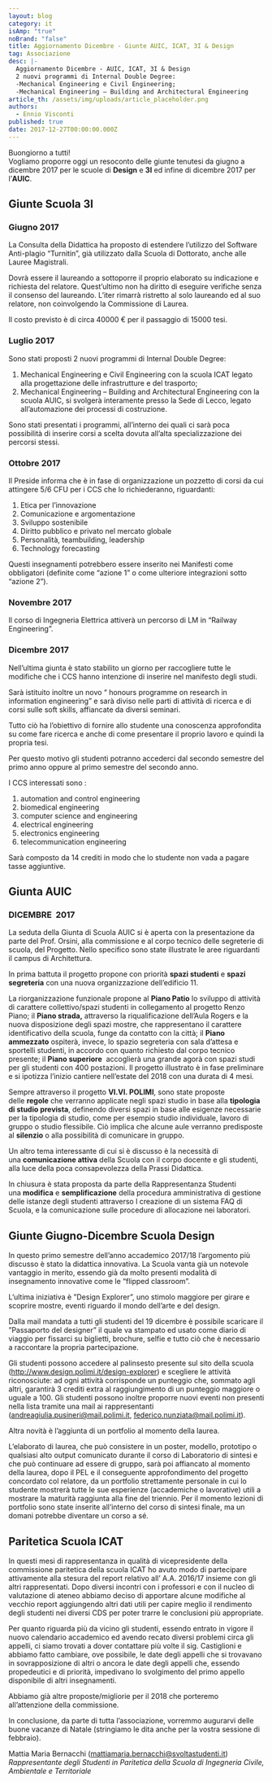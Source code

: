 ```yaml
---
layout: blog
category: it
isAmp: "true"
noBrand: "false"
title: Aggiornamento Dicembre - Giunte AUIC, ICAT, 3I & Design
tag: Associazione
desc: |-
  Aggiornamento Dicembre - AUIC, ICAT, 3I & Design
  2 nuovi programmi di Internal Double Degree:
  -Mechanical Engineering e Civil Engineering;
  -Mechanical Engineering – Building and Architectural Engineering
article_th: /assets/img/uploads/article_placeholder.png
authors:
  - Ennio Visconti
published: true
date: 2017-12-27T00:00:00.000Z
---
```

Buongiorno a tutti!\
Vogliamo proporre oggi un resoconto delle giunte tenutesi da giugno a dicembre 2017 per le scuole di **Design** e **3I** ed infine di dicembre 2017 per l’**AUIC**.

## Giunte Scuola 3I

### Giugno 2017

La Consulta della Didattica ha proposto di estendere l’utilizzo del Software Anti-plagio “Turnitin”, già utilizzato dalla Scuola di Dottorato, anche alle Lauree Magistrali.

Dovrà essere il laureando a sottoporre il proprio elaborato su indicazione e richiesta del relatore. Quest’ultimo non ha diritto di eseguire verifiche senza il consenso del laureando. L’iter rimarrà ristretto al solo laureando ed al suo relatore, non coinvolgendo la Commissione di Laurea.

Il costo previsto è di circa 40000 € per il passaggio di 15000 tesi.

### Luglio 2017

Sono stati proposti 2 nuovi programmi di Internal Double Degree:

1. Mechanical Engineering e Civil Engineering con la scuola ICAT legato alla progettazione delle infrastrutture e del trasporto;
2. Mechanical Engineering – Building and Architectural Engineering con la scuola AUIC, si svolgerà interamente presso la Sede di Lecco, legato all’automazione dei processi di costruzione.

Sono stati presentati i programmi, all’interno dei quali ci sarà poca possibilità di inserire corsi a scelta dovuta all’alta specializzazione dei percorsi stessi.

### Ottobre 2017

Il Preside informa che è in fase di organizzazione un pozzetto di corsi da cui attingere 5/6 CFU per i CCS che lo richiederanno, riguardanti:

1. Etica per l’innovazione
2. Comunicazione e argomentazione
3. Sviluppo sostenibile
4. Diritto pubblico e privato nel mercato globale
5. Personalità, teambuilding, leadership
6. Technology forecasting

Questi insegnamenti potrebbero essere inserito nei Manifesti come obbligatori (definite come “azione 1” o come ulteriore integrazioni sotto “azione 2”).

### Novembre 2017

Il corso di Ingegneria Elettrica attiverà un percorso di LM in “Railway Engineering”.

### Dicembre 2017

Nell’ultima giunta è stato stabilito un giorno per raccogliere tutte le modifiche che i CCS hanno intenzione di inserire nel manifesto degli studi.

Sarà istituito inoltre un novo “ honours programme on research in information engineering” e sarà diviso nelle parti di attività di ricerca e di corsi sulle soft skills, affiancate da diversi seminari.

Tutto ciò ha l’obiettivo di fornire allo studente una conoscenza approfondita su come fare ricerca e anche di come presentare il proprio lavoro e quindi la propria tesi.

Per questo motivo gli studenti potranno accederci dal secondo semestre del primo anno oppure al primo semestre del secondo anno.

I CCS interessati sono :

1. automation and control engineering
2. biomedical engineering
3. computer science and engineering
4. electrical engineering
5. electronics engineering
6. telecommunication engineering

Sarà composto da 14 crediti in modo che lo studente non vada a pagare tasse aggiuntive.

## Giunta AUIC

### DICEMBRE  2017

La seduta della Giunta di Scuola AUIC si è aperta con la presentazione da parte del Prof. Orsini, alla commissione e al corpo tecnico delle segreterie di scuola, del Progetto. Nello specifico sono state illustrate le aree riguardanti il campus di Architettura.

In prima battuta il progetto propone con priorità **spazi studenti** e **spazi segreteria** con una nuova organizzazione dell’edificio 11.

La riorganizzazione funzionale propone al **Piano Patio** lo sviluppo di attività di carattere collettivo/spazi studenti in collegamento al progetto Renzo Piano; il **Piano strada,** attraverso la riqualificazione dell’Aula Rogers e la nuova disposizione degli spazi mostre, che rappresentano il carattere identificativo della scuola, funge da contatto con la città; il **Piano ammezzato** ospiterà, invece, lo spazio segreteria con sala d’attesa e sportelli studenti, in accordo con quanto richiesto dal corpo tecnico presente; il **Piano superiore**  accoglierà una grande agorà con spazi studi per gli studenti con 400 postazioni. Il progetto illustrato è in fase preliminare e si ipotizza l’inizio cantiere nell’estate del 2018 con una durata di 4 mesi.

Sempre attraverso il progetto **VI.VI. POLIMI**, sono state proposte delle **regole** che verranno applicate negli spazi studio in base alla **tipologia di studio prevista**, definendo diversi spazi in base alle esigenze necessarie per la tipologia di studio, come per esempio studio individuale, lavoro di gruppo o studio flessibile. Ciò implica che alcune aule verranno predisposte al **silenzio** o alla possibilità di comunicare in gruppo.

Un altro tema interessante di cui si è discusso è la necessità di una **comunicazione attiva** della Scuola con il corpo docente e gli studenti, alla luce della poca consapevolezza della Prassi Didattica.

In chiusura è stata proposta da parte della Rappresentanza Studenti una **modifica** e **semplificazione** della procedura amministrativa di gestione delle istanze degli studenti attraverso l creazione di un sistema FAQ di Scuola, e la comunicazione sulle procedure di allocazione nei laboratori.

## Giunte Giugno-Dicembre Scuola Design

In questo primo semestre dell’anno accademico 2017/18 l’argomento più discusso è stato la didattica innovativa. La Scuola vanta già un notevole vantaggio in merito, essendo già da molto presenti modalità di insegnamento innovative come le “flipped classroom”.

L’ultima iniziativa è ”Design Explorer”, uno stimolo maggiore per girare e scoprire mostre, eventi riguardo il mondo dell’arte e del design.

Dalla mail mandata a tutti gli studenti del 19 dicembre è possibile scaricare il ”Passaporto del designer” il quale va stampato ed usato come diario di viaggio per fissarci su biglietti, brochure, selfie e tutto ciò che è necessario a raccontare la propria partecipazione.

Gli studenti possono accedere al palinsesto presente sul sito della scuola (<http://www.design.polimi.it/design-explorer>) e scegliere le attività riconosciute: ad ogni attività corrisponde un punteggio che, sommato agli altri, garantirà 3 crediti extra al raggiungimento di un punteggio maggiore o uguale a 100. Gli studenti possono inoltre proporre nuovi eventi non presenti nella lista tramite una mail ai rappresentanti ([andreagiulia.pusineri@mail.polimi.it](mailto:andreagiulia.pusineri@mail.polimi.it), [federico.nunziata@mail.polimi.it](mailto:federico.nunziata@mail.polimi.it)).

Altra novità è l’aggiunta di un portfolio al momento della laurea.

L’elaborato di laurea, che può consistere in un poster, modello, prototipo o qualsiasi alto output comunicato durante il corso di Laboratorio di sintesi e che può continuare ad essere di gruppo, sarà poi affiancato al momento della laurea, dopo il PEL e il conseguente approfondimento del progetto concordato col relatore, da un portfolio strettamente personale in cui lo studente mostrerà tutte le sue esperienze (accademiche o lavorative) utili a mostrare la maturità raggiunta alla fine del triennio. Per il momento lezioni di portfolio sono state inserite all’interno del corso di sintesi finale, ma un domani potrebbe diventare un corso a sé.

## Paritetica Scuola ICAT

In questi mesi di rappresentanza in qualità di vicepresidente della commissione paritetica della scuola ICAT ho avuto modo di partecipare attivamente alla stesura del report relativo all’ A.A. 2016/17 insieme con gli altri rappresentati. Dopo diversi incontri con i professori e con il nucleo di valutazione di ateneo abbiamo deciso di apportare alcune modifiche al vecchio report aggiungendo altri dati utili per capire meglio il rendimento degli studenti nei diversi CDS per poter trarre le conclusioni più appropriate.

Per quanto riguarda più da vicino gli studenti, essendo entrato in vigore il nuovo calendario accademico ed avendo recato diversi problemi circa gli appelli, ci siamo trovati a dover contattare più volte il sig. Castiglioni e abbiamo fatto cambiare, ove possibile, le date degli appelli che si trovavano in sovrapposizione di altri o ancora le date degli appelli che, essendo propedeutici e di priorità, impedivano lo svolgimento del primo appello disponibile di altri insegnamenti.

Abbiamo già altre proposte/migliorie per il 2018 che porteremo all’attenzione della commissione.

In conclusione, da parte di tutta l’associazione, vorremmo augurarvi delle buone vacanze di Natale (stringiamo le dita anche per la vostra sessione di febbraio).

Mattia Maria Bernacchi ([mattiamaria.bernacchi@svoltastudenti.it](mailto:%20mattiamaria.bernacchi@svoltastudenti.it))\
*Rappresentante degli Studenti in Paritetica della Scuola di Ingegneria Civile, Ambientale e Territoriale*